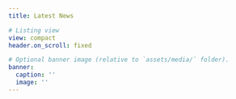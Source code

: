 ```yaml
---
title: Latest News

# Listing view
view: compact
header.on_scroll: fixed

# Optional banner image (relative to `assets/media/` folder).
banner:
  caption: ''
  image: ''
---
```


